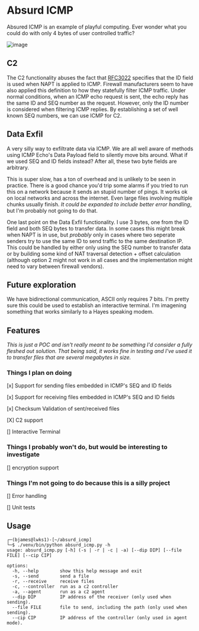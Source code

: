 # Absurd ICMP

Absured ICMP is an example of playful computing. Ever wonder what you could do with only 4 bytes of user controlled traffic?

![image](https://user-images.githubusercontent.com/1926082/232254369-d6cd5d7a-a6c5-4bcb-b375-ae0284c634df.png)

## C2
The C2 functionality abuses the fact that [RFC3022](https://www.rfc-editor.org/rfc/rfc3022) specifies that the ID field is used when NAPT is applied to ICMP. Firewall manufacturers seem to have also applied this definition to how they statefully filter ICMP traffic. Under normal conditions, when an ICMP echo request is sent, the echo reply has the same ID and SEQ number as the request. However, only the ID number is considered when filtering ICMP replies. By establishing a set of well known SEQ numbers, we can use ICMP for C2. 

## Data Exfil
A very silly way to exfiltrate data via ICMP. We are all well aware of methods using ICMP Echo's Data Payload field to silently move bits around. What if we used SEQ and ID fields instead? After all, these two byte fields are arbitrary.

This is super slow, has a ton of overhead and is unlikely to be seen in practice. There is a good chance you'd trip some alarms if you tried to run this on a network because it sends an stupid number of pings. It works ok on local networks and across the internet. Even large files involving multiple chunks usually finish. _It could be expanded to include better error handling_, but I'm probably not going to do that. 

One last point on the Data Exfil functionality. I use 3 bytes, one from the ID field and both SEQ bytes to transfer data. In some cases this might break when NAPT is in use, but *probably* only in cases where two seperate senders try to use the same ID to send traffic to the same destination IP. This could be handled by either only using the SEQ number to transfer data or by building some kind of NAT traversal detection + offset calculation (although option 2 might not work in all cases and the implementation might need to vary between firewall vendors).

## Future exploration
We have bidirectional communication, ASCII only requires 7 bits. I'm pretty sure this could be used to establish an interactive terminal. I'm imagening something that works similarly to a Hayes speaking modem. 

## Features

_This is just a POC and isn't really meant to be something I'd consider a fully fleshed out solution. That being said, it works fine in testing and I've used it to transfer files that are *several* megabytes in size._

### Things I plan on doing
[x] Support for sending files embedded in ICMP's SEQ and ID fields

[x] Support for receiving files embedded in ICMP's SEQ and ID fields

[x] Checksum Validation of sent/received files

[X] C2 support

[] Interactive Terminal

### Things I probably won't do, but would be interesting to investigate
[] encryption support

### Things I'm not going to do because this is a silly project
[] Error handling

[] Unit tests  

## Usage
```
┌─(bjames@lwks1)-[~/absurd_icmp] 
└─$ ./venv/bin/python absurd_icmp.py -h
usage: absurd_icmp.py [-h] (-s | -r | -c | -a) [--dip DIP] [--file FILE] [--cip CIP]

options:
  -h, --help        show this help message and exit
  -s, --send        send a file
  -r, --receive     receive files
  -c, --controller  run as a c2 controller
  -a, --agent       run as a c2 agent
  --dip DIP         IP address of the receiver (only used when sending).
  --file FILE       file to send, including the path (only used when sending).
  --cip CIP         IP address of the controller (only used in agent mode).
```
